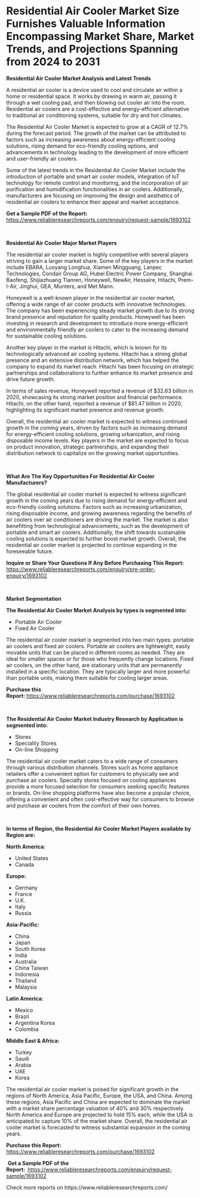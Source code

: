 <p><h1>Residential Air Cooler Market Size Furnishes Valuable Information Encompassing Market Share, Market Trends, and Projections Spanning from 2024 to 2031</h1></p><p><strong>Residential Air Cooler Market Analysis and Latest Trends</strong></p>
<p><p>A residential air cooler is a device used to cool and circulate air within a home or residential space. It works by drawing in warm air, passing it through a wet cooling pad, and then blowing out cooler air into the room. Residential air coolers are a cost-effective and energy-efficient alternative to traditional air conditioning systems, suitable for dry and hot climates.</p><p>The Residential Air Cooler Market is expected to grow at a CAGR of 12.7% during the forecast period. The growth of the market can be attributed to factors such as increasing awareness about energy-efficient cooling solutions, rising demand for eco-friendly cooling options, and advancements in technology leading to the development of more efficient and user-friendly air coolers.</p><p>Some of the latest trends in the Residential Air Cooler Market include the introduction of portable and smart air cooler models, integration of IoT technology for remote control and monitoring, and the incorporation of air purification and humidification functionalities in air coolers. Additionally, manufacturers are focusing on improving the design and aesthetics of residential air coolers to enhance their appeal and market acceptance.</p></p>
<p><strong>Get a Sample PDF of the Report:&nbsp;</strong> <a href="https://www.reliableresearchreports.com/enquiry/request-sample/1693102">https://www.reliableresearchreports.com/enquiry/request-sample/1693102</a></p>
<p>&nbsp;</p>
<p><strong>Residential Air Cooler Major Market Players</strong></p>
<p><p>The residential air cooler market is highly competitive with several players striving to gain a larger market share. Some of the key players in the market include EBARA, Luoyang Longhua, Xiamen Mingguang, Lanpec Technologies, Condair Group AG, Hubei Electric Power Company, Shanghai Baofeng, Shijiazhuang Tianren, Honeywell, NewAir, Hessaire, Hitachi, Prem-I-Air, Jinghui, GEA, Munters, and Met Mann.</p><p>Honeywell is a well-known player in the residential air cooler market, offering a wide range of air cooler products with innovative technologies. The company has been experiencing steady market growth due to its strong brand presence and reputation for quality products. Honeywell has been investing in research and development to introduce more energy-efficient and environmentally friendly air coolers to cater to the increasing demand for sustainable cooling solutions.</p><p>Another key player in the market is Hitachi, which is known for its technologically advanced air cooling systems. Hitachi has a strong global presence and an extensive distribution network, which has helped the company to expand its market reach. Hitachi has been focusing on strategic partnerships and collaborations to further enhance its market presence and drive future growth.</p><p>In terms of sales revenue, Honeywell reported a revenue of $32.63 billion in 2020, showcasing its strong market position and financial performance. Hitachi, on the other hand, reported a revenue of $81.47 billion in 2020, highlighting its significant market presence and revenue growth.</p><p>Overall, the residential air cooler market is expected to witness continued growth in the coming years, driven by factors such as increasing demand for energy-efficient cooling solutions, growing urbanization, and rising disposable income levels. Key players in the market are expected to focus on product innovation, strategic partnerships, and expanding their distribution network to capitalize on the growing market opportunities.</p></p>
<p>&nbsp;</p>
<p><strong>What Are The Key Opportunities For Residential Air Cooler Manufacturers?</strong></p>
<p><p>The global residential air cooler market is expected to witness significant growth in the coming years due to rising demand for energy-efficient and eco-friendly cooling solutions. Factors such as increasing urbanization, rising disposable income, and growing awareness regarding the benefits of air coolers over air conditioners are driving the market. The market is also benefitting from technological advancements, such as the development of portable and smart air coolers. Additionally, the shift towards sustainable cooling solutions is expected to further boost market growth. Overall, the residential air cooler market is projected to continue expanding in the foreseeable future.</p></p>
<p><strong>Inquire or Share Your Questions If Any Before Purchasing This Report:</strong> <a href="https://www.reliableresearchreports.com/enquiry/pre-order-enquiry/1693102">https://www.reliableresearchreports.com/enquiry/pre-order-enquiry/1693102</a></p>
<p>&nbsp;</p>
<p><strong>Market Segmentation</strong></p>
<p><strong>The Residential Air Cooler Market Analysis by types is segmented into:</strong></p>
<p><ul><li>Portable Air Cooler</li><li>Fixed Air Cooler</li></ul></p>
<p><p>The residential air cooler market is segmented into two main types: portable air coolers and fixed air coolers. Portable air coolers are lightweight, easily movable units that can be placed in different rooms as needed. They are ideal for smaller spaces or for those who frequently change locations. Fixed air coolers, on the other hand, are stationary units that are permanently installed in a specific location. They are typically larger and more powerful than portable units, making them suitable for cooling larger areas.</p></p>
<p><strong>Purchase this Report:&nbsp;</strong><a href="https://www.reliableresearchreports.com/purchase/1693102">https://www.reliableresearchreports.com/purchase/1693102</a></p>
<p>&nbsp;</p>
<p><strong>The Residential Air Cooler Market Industry Research by Application is segmented into:</strong></p>
<p><ul><li>Stores</li><li>Speciality Stores</li><li>On-line Shopping</li></ul></p>
<p><p>The residential air cooler market caters to a wide range of consumers through various distribution channels. Stores such as home appliance retailers offer a convenient option for customers to physically see and purchase air coolers. Specialty stores focused on cooling appliances provide a more focused selection for consumers seeking specific features or brands. On-line shopping platforms have also become a popular choice, offering a convenient and often cost-effective way for consumers to browse and purchase air coolers from the comfort of their own homes.</p></p>
<p>&nbsp;</p>
<p><strong>In terms of Region, the Residential Air Cooler Market Players available by Region are:</strong></p>
<p>
    <p> <strong> North America: </strong>
        <ul>
            <li>United States</li>
            <li>Canada</li>
        </ul>
        </p> 
    <p> <strong> Europe: </strong>
        <ul>
            <li>Germany</li>
            <li>France</li>
            <li>U.K.</li>
            <li>Italy</li>
            <li>Russia</li>
        </ul>
        </p> 
    <p> <strong> Asia-Pacific: </strong>
        <ul>
            <li>China</li>
            <li>Japan</li>
            <li>South Korea</li>
            <li>India</li>
            <li>Australia</li>
            <li>China Taiwan</li>
            <li>Indonesia</li>
            <li>Thailand</li>
            <li>Malaysia</li>
        </ul>
        </p> 
    <p> <strong> Latin America: </strong>
        <ul>
            <li>Mexico</li>
            <li>Brazil</li>
            <li>Argentina Korea</li>
            <li>Colombia</li>
        </ul>
        </p> 
    <p> <strong> Middle East & Africa: </strong>
        <ul>
            <li>Turkey</li>
            <li>Saudi</li>
            <li>Arabia</li>
            <li>UAE</li>
            <li>Korea</li>
        </ul>
    </p>
    </p>
<p><p>The residential air cooler market is poised for significant growth in the regions of North America, Asia Pacific, Europe, the USA, and China. Among these regions, Asia Pacific and China are expected to dominate the market with a market share percentage valuation of 40% and 30% respectively. North America and Europe are projected to hold 15% each, while the USA is anticipated to capture 10% of the market share. Overall, the residential air cooler market is forecasted to witness substantial expansion in the coming years.</p></p>
<p><strong>Purchase this Report: </strong><a href="https://www.reliableresearchreports.com/purchase/1693102">https://www.reliableresearchreports.com/purchase/1693102</a></p>
<p>&nbsp;<strong>Get a Sample PDF of the Report:&nbsp;&nbsp;</strong><a href="https://www.reliableresearchreports.com/enquiry/request-sample/1693102">https://www.reliableresearchreports.com/enquiry/request-sample/1693102</a></p>
<p><strong></strong></p>
<p>Check more reports on https://www.reliableresearchreports.com/</p>